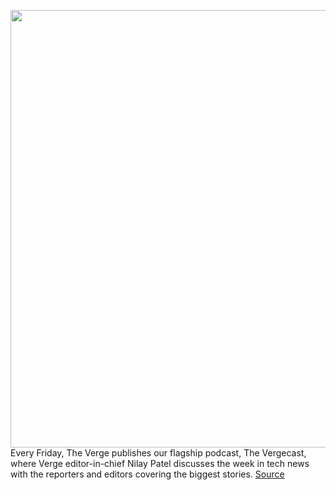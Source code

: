 <img src='https://cdn.vox-cdn.com/thumbor/QD5KMFJYbVYKqEe28w0o6pH6ttM=/0x0:1500x1000/1200x800/filters:focal(630x380:870x620)/cdn.vox-cdn.com/uploads/chorus_image/image/70609030/mac_studio_angle.0.jpg' width='700px' /><br/>
Every Friday, The Verge publishes our flagship podcast, The Vergecast, where Verge editor-in-chief Nilay Patel discusses the week in tech news with the reporters and editors covering the biggest stories.
<a href='https://www.theverge.com/2022/3/11/22972630/vergecast-apples-peek-performance-event-specs-ports'> Source <a/>